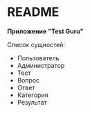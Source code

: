 # README

**Приложение "Test Guru"**

Список сущностей:
   * Пользователь
   * Администратор
   * Тест
   * Вопрос
   * Ответ
   * Категория
   * Результат
